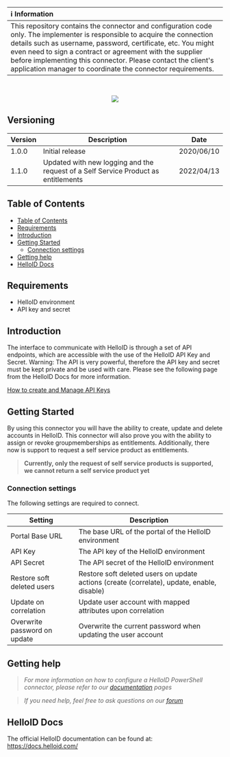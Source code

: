 | :information_source: Information |
|:---------------------------|
| This repository contains the connector and configuration code only. The implementer is responsible to acquire the connection details such as username, password, certificate, etc. You might even need to sign a contract or agreement with the supplier before implementing this connector. Please contact the client's application manager to coordinate the connector requirements.       |
<br />

<p align="center">
  <img src="https://www.tools4ever.nl/connector-logos/helloid-logo.png">
</p>


## Versioning
| Version | Description | Date |
| - | - | - |
| 1.0.0   | Initial release | 2020/06/10  |
| 1.1.0   | Updated with new logging and the request of a Self Service Product as entitlements | 2022/04/13  |

<!-- TABLE OF CONTENTS -->
## Table of Contents
- [Table of Contents](#table-of-contents)
- [Requirements](#requirements) 
- [Introduction](#introduction)
- [Getting Started](#getting-started)
  - [Connection settings](#connection-settings)
- [Getting help](#getting-help)
- [HelloID Docs](#helloid-docs)

## Requirements
- HelloID environment
- API key and secret

## Introduction
The interface to communicate with HelloID is through a set of API endpoints, which are accessible with the use of the HelloID API Key and Secret. Warning: The API is very powerful, therefore the API key and secret must be kept private and be used with care.
Please see the following page from the HelloID Docs for more information.

[How to create and Manage API Keys](https://docs.helloid.com/hc/en-us/articles/360002741753-How-to-Create-and-Manage-API-Keys)

<!-- GETTING STARTED -->
## Getting Started

By using this connector you will have the ability to create, update and delete accounts in HelloID.
This connector will also prove you with the ability to assign or revoke groupmemberships as entitlements.
Additionally, there now is support to request a self service product as entitlements.
  >__Currently, only the request of self service products is supported, we cannot return a self service product yet__

### Connection settings
The following settings are required to connect.

| Setting     | Description |
| ------------ | ----------- |
| Portal Base URL | The base URL of the portal of the HelloID environment |
| API Key | The API key of the HelloID environment |
| API Secret | The API secret of the HelloID environment |
| Restore soft deleted users | Restore soft deleted users on update actions (create (correlate), update, enable, disable) |
| Update on correlation | Update user account with mapped attributes upon correlation |
| Overwrite password on update | Overwrite the current password when updating the user account |

## Getting help
> _For more information on how to configure a HelloID PowerShell connector, please refer to our [documentation](https://docs.helloid.com/hc/en-us/articles/360012518799-How-to-add-a-target-system) pages_

> _If you need help, feel free to ask questions on our [forum](https://forum.helloid.com/forum/helloid-connectors/provisioning/830-helloid-provisioning-helloid-conn-prov-target-helloid)_

## HelloID Docs
The official HelloID documentation can be found at: https://docs.helloid.com/
